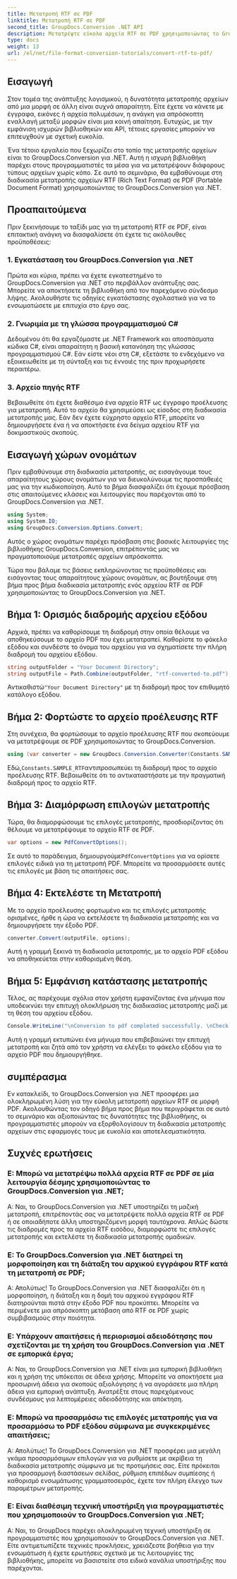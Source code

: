 ```yaml
---
title: Μετατροπή RTF σε PDF
linktitle: Μετατροπή RTF σε PDF
second_title: GroupDocs.Conversion .NET API
description: Μετατρέψτε εύκολα αρχεία RTF σε PDF χρησιμοποιώντας το GroupDocs.Conversion για .NET. Ακολουθήστε βήμα προς βήμα για την ενσωμάτωση και απελευθερώστε τη δύναμη της μετατροπής αρχείων.
type: docs
weight: 13
url: /el/net/file-format-conversion-tutorials/convert-rtf-to-pdf/
---
```

## Εισαγωγή

Στον τομέα της ανάπτυξης λογισμικού, η δυνατότητα μετατροπής αρχείων από μια μορφή σε άλλη είναι συχνά απαραίτητη. Είτε έχετε να κάνετε με έγγραφα, εικόνες ή αρχεία πολυμέσων, η ανάγκη για απρόσκοπτη εναλλαγή μεταξύ μορφών είναι μια κοινή απαίτηση. Ευτυχώς, με την εμφάνιση ισχυρών βιβλιοθηκών και API, τέτοιες εργασίες μπορούν να επιτευχθούν με σχετική ευκολία.

Ένα τέτοιο εργαλείο που ξεχωρίζει στο τοπίο της μετατροπής αρχείων είναι το GroupDocs.Conversion για .NET. Αυτή η ισχυρή βιβλιοθήκη παρέχει στους προγραμματιστές τα μέσα για να μετατρέψουν διάφορους τύπους αρχείων χωρίς κόπο. Σε αυτό το σεμινάριο, θα εμβαθύνουμε στη διαδικασία μετατροπής αρχείων RTF (Rich Text Format) σε PDF (Portable Document Format) χρησιμοποιώντας το GroupDocs.Conversion για .NET.

## Προαπαιτούμενα

Πριν ξεκινήσουμε το ταξίδι μας για τη μετατροπή RTF σε PDF, είναι επιτακτική ανάγκη να διασφαλίσετε ότι έχετε τις ακόλουθες προϋποθέσεις:

### 1. Εγκατάσταση του GroupDocs.Conversion για .NET

Πρώτα και κύρια, πρέπει να έχετε εγκατεστημένο το GroupDocs.Conversion για .NET στο περιβάλλον ανάπτυξης σας. Μπορείτε να αποκτήσετε τη βιβλιοθήκη από τον παρεχόμενο σύνδεσμο λήψης. Ακολουθήστε τις οδηγίες εγκατάστασης σχολαστικά για να το ενσωματώσετε με επιτυχία στο έργο σας.

### 2. Γνωριμία με τη γλώσσα προγραμματισμού C#

Δεδομένου ότι θα εργαζόμαστε με .NET Framework και αποσπάσματα κώδικα C#, είναι απαραίτητη η βασική κατανόηση της γλώσσας προγραμματισμού C#. Εάν είστε νέοι στη C#, εξετάστε το ενδεχόμενο να εξοικειωθείτε με τη σύνταξη και τις έννοιές της πριν προχωρήσετε περαιτέρω.

### 3. Αρχείο πηγής RTF

Βεβαιωθείτε ότι έχετε διαθέσιμο ένα αρχείο RTF ως έγγραφο προέλευσης για μετατροπή. Αυτό το αρχείο θα χρησιμεύσει ως είσοδος στη διαδικασία μετατροπής μας. Εάν δεν έχετε εύχρηστο αρχείο RTF, μπορείτε να δημιουργήσετε ένα ή να αποκτήσετε ένα δείγμα αρχείου RTF για δοκιμαστικούς σκοπούς.

## Εισαγωγή χώρων ονομάτων

Πριν εμβαθύνουμε στη διαδικασία μετατροπής, ας εισαγάγουμε τους απαραίτητους χώρους ονομάτων για να διευκολύνουμε τις προσπάθειές μας για την κωδικοποίηση. Αυτό το βήμα διασφαλίζει ότι έχουμε πρόσβαση στις απαιτούμενες κλάσεις και λειτουργίες που παρέχονται από το GroupDocs.Conversion για .NET.

```csharp
using System;
using System.IO;
using GroupDocs.Conversion.Options.Convert;
```

Αυτός ο χώρος ονομάτων παρέχει πρόσβαση στις βασικές λειτουργίες της βιβλιοθήκης GroupDocs.Conversion, επιτρέποντάς μας να πραγματοποιούμε μετατροπές αρχείων απρόσκοπτα.

Τώρα που βάλαμε τις βάσεις εκπληρώνοντας τις προϋποθέσεις και εισάγοντας τους απαραίτητους χώρους ονομάτων, ας βουτήξουμε στη βήμα προς βήμα διαδικασία μετατροπής ενός αρχείου RTF σε PDF χρησιμοποιώντας το GroupDocs.Conversion για .NET.

## Βήμα 1: Ορισμός διαδρομής αρχείου εξόδου

Αρχικά, πρέπει να καθορίσουμε τη διαδρομή στην οποία θέλουμε να αποθηκεύσουμε το αρχείο PDF που έχει μετατραπεί. Καθορίστε το φάκελο εξόδου και συνδέστε το όνομα του αρχείου για να σχηματίσετε την πλήρη διαδρομή του αρχείου εξόδου.

```csharp
string outputFolder = "Your Document Directory";
string outputFile = Path.Combine(outputFolder, "rtf-converted-to.pdf");
```

 Αντικαθιστώ`"Your Document Directory"` με τη διαδρομή προς τον επιθυμητό κατάλογο εξόδου.

## Βήμα 2: Φορτώστε το αρχείο προέλευσης RTF

Στη συνέχεια, θα φορτώσουμε το αρχείο προέλευσης RTF που σκοπεύουμε να μετατρέψουμε σε PDF χρησιμοποιώντας το GroupDocs.Conversion.

```csharp
using (var converter = new GroupDocs.Conversion.Converter(Constants.SAMPLE_RTF))
```

 Εδώ,`Constants.SAMPLE_RTF`αντιπροσωπεύει τη διαδρομή προς το αρχείο προέλευσης RTF. Βεβαιωθείτε ότι το αντικαταστήσατε με την πραγματική διαδρομή προς το αρχείο RTF.

## Βήμα 3: Διαμόρφωση επιλογών μετατροπής

Τώρα, θα διαμορφώσουμε τις επιλογές μετατροπής, προσδιορίζοντας ότι θέλουμε να μετατρέψουμε το αρχείο RTF σε PDF.

```csharp
var options = new PdfConvertOptions();
```

 Σε αυτό το παράδειγμα, δημιουργούμε`PdfConvertOptions` για να ορίσετε επιλογές ειδικά για τη μετατροπή PDF. Μπορείτε να προσαρμόσετε αυτές τις επιλογές με βάση τις απαιτήσεις σας.

## Βήμα 4: Εκτελέστε τη Μετατροπή

Με το αρχείο προέλευσης φορτωμένο και τις επιλογές μετατροπής ορισμένες, ήρθε η ώρα να εκτελέσετε τη διαδικασία μετατροπής και να δημιουργήσετε την έξοδο PDF.

```csharp
converter.Convert(outputFile, options);
```

Αυτή η γραμμή ξεκινά τη διαδικασία μετατροπής, με το αρχείο PDF εξόδου να αποθηκεύεται στην καθορισμένη θέση.

## Βήμα 5: Εμφάνιση κατάστασης μετατροπής

Τέλος, ας παρέχουμε σχόλια στον χρήστη εμφανίζοντας ένα μήνυμα που υποδεικνύει την επιτυχή ολοκλήρωση της διαδικασίας μετατροπής μαζί με τη θέση του αρχείου εξόδου.

```csharp
Console.WriteLine("\nConversion to pdf completed successfully. \nCheck output in {0}", outputFolder);
```

Αυτή η γραμμή εκτυπώνει ένα μήνυμα που επιβεβαιώνει την επιτυχή μετατροπή και ζητά από τον χρήστη να ελέγξει το φάκελο εξόδου για το αρχείο PDF που δημιουργήθηκε.

## συμπέρασμα

Εν κατακλείδι, το GroupDocs.Conversion για .NET προσφέρει μια ολοκληρωμένη λύση για την εύκολη μετατροπή αρχείων RTF σε μορφή PDF. Ακολουθώντας τον οδηγό βήμα προς βήμα που περιγράφεται σε αυτό το σεμινάριο και αξιοποιώντας τις δυνατότητες της βιβλιοθήκης, οι προγραμματιστές μπορούν να εξορθολογίσουν τη διαδικασία μετατροπής αρχείων στις εφαρμογές τους με ευκολία και αποτελεσματικότητα.

## Συχνές ερωτήσεις

### Ε: Μπορώ να μετατρέψω πολλά αρχεία RTF σε PDF σε μία λειτουργία δέσμης χρησιμοποιώντας το GroupDocs.Conversion για .NET;

Α: Ναι, το GroupDocs.Conversion για .NET υποστηρίζει τη μαζική μετατροπή, επιτρέποντάς σας να μετατρέψετε πολλά αρχεία RTF σε PDF ή σε οποιαδήποτε άλλη υποστηριζόμενη μορφή ταυτόχρονα. Απλώς δώστε τις διαδρομές προς τα αρχεία RTF εισόδου, διαμορφώστε τις επιλογές μετατροπής και εκτελέστε τη διαδικασία μετατροπής ομαδικών.

### Ε: Το GroupDocs.Conversion για .NET διατηρεί τη μορφοποίηση και τη διάταξη του αρχικού εγγράφου RTF κατά τη μετατροπή σε PDF;

Α: Απολύτως! Το GroupDocs.Conversion για .NET διασφαλίζει ότι η μορφοποίηση, η διάταξη και η δομή του αρχικού εγγράφου RTF διατηρούνται πιστά στην έξοδο PDF που προκύπτει. Μπορείτε να περιμένετε μια απρόσκοπτη μετάβαση από RTF σε PDF χωρίς συμβιβασμούς στην ποιότητα.

### Ε: Υπάρχουν απαιτήσεις ή περιορισμοί αδειοδότησης που σχετίζονται με τη χρήση του GroupDocs.Conversion για .NET σε εμπορικά έργα;

Α: Ναι, το GroupDocs.Conversion για .NET είναι μια εμπορική βιβλιοθήκη και η χρήση της υπόκειται σε άδεια χρήσης. Μπορείτε να αποκτήσετε μια προσωρινή άδεια για σκοπούς αξιολόγησης ή να αγοράσετε μια πλήρη άδεια για εμπορική ανάπτυξη. Ανατρέξτε στους παρεχόμενους συνδέσμους για λεπτομέρειες αδειοδότησης και απόκτηση.

### Ε: Μπορώ να προσαρμόσω τις επιλογές μετατροπής για να προσαρμόσω το PDF εξόδου σύμφωνα με συγκεκριμένες απαιτήσεις;

Α: Απολύτως! Το GroupDocs.Conversion για .NET προσφέρει μια μεγάλη γκάμα προσαρμόσιμων επιλογών για να ρυθμίσετε με ακρίβεια τη διαδικασία μετατροπής σύμφωνα με τις προτιμήσεις σας. Είτε πρόκειται για προσαρμογή διαστάσεων σελίδας, ρύθμιση επιπέδων συμπίεσης ή καθορισμό ενσωμάτωσης γραμματοσειράς, έχετε τον πλήρη έλεγχο των παραμέτρων μετατροπής.

### Ε: Είναι διαθέσιμη τεχνική υποστήριξη για προγραμματιστές που χρησιμοποιούν το GroupDocs.Conversion για .NET;

Α: Ναι, το GroupDocs παρέχει ολοκληρωμένη τεχνική υποστήριξη σε προγραμματιστές που χρησιμοποιούν το GroupDocs.Conversion για .NET. Είτε αντιμετωπίζετε τεχνικές προκλήσεις, χρειάζεστε βοήθεια για την ενσωμάτωση ή έχετε ερωτήσεις σχετικά με τις λειτουργίες της βιβλιοθήκης, μπορείτε να βασιστείτε στα ειδικά κανάλια υποστήριξης που παρέχονται.